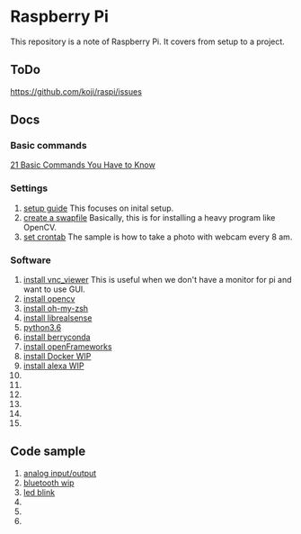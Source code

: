 # Raspberry Pi

This repository is a note of Raspberry Pi. It covers from setup to a project.

## ToDo
https://github.com/koji/raspi/issues



## Docs

### Basic commands
[21 Basic Commands You Have to Know](https://github.com/koji/RaspberyPi-Note/blob/master/commands.md)

### Settings

1. [setup guide](https://github.com/koji/RaspberyPi-Note/blob/master/doc/setup/README.md) This focuses on inital setup.
2. [create a swapfile](https://github.com/koji/RaspberyPi-Note/blob/master/doc/setup/swapfile.md)
Basically, this is for installing a heavy program like OpenCV.  
3. [set crontab](https://github.com/koji/RaspberyPi-Note/blob/master/doc/setup/crontab_settings.md) The sample is how to take a photo with webcam every 8 am.



### Software
1. [install vnc_viewer](https://github.com/koji/RaspberyPi-Note/blob/master/doc/setup/vnc_viewer.md) This is useful when we don't have a monitor for pi and want to use GUI.
2. [install opencv](https://github.com/koji/RaspberyPi-Note/blob/master/doc/software_installation/install_opencv.md)
3. [install oh-my-zsh](https://github.com/koji/RaspberyPi-Note/blob/master/doc/software_installation/install_oh-my-zsh.md)
4. [install librealsense](https://github.com/koji/RaspberyPi-Note/blob/master/doc/software_installation/install_librealsense.md)
5. [python3.6](https://github.com/koji/RaspberyPi-Note/blob/master/doc/software_installation/install_python3.6.md)
6. [install berryconda](https://github.com/koji/RaspberyPi-Note/blob/master/doc/software_installation/install_berryconda.md)
7. [install openFrameworks](https://github.com/koji/RaspberyPi-Note/blob/master/doc/software_installation/install_openFrameworks.md)
8. [install Docker WIP](https://github.com/koji/RaspberyPi-Note/blob/master/doc/software_installation/install_%20docker.md)
9. [install alexa WIP]()
10. []()
11. []()
12. []()
13. []()
14. []()
15. []()

## Code sample
1. [analog input/output](https://github.com/koji/RaspberyPi-Note/tree/master/sample/analog)
2. [bluetooth wip](https://github.com/koji/RaspberyPi-Note/tree/master/sample/ios_bluetooth)
3. [led blink](https://github.com/koji/RaspberyPi-Note/tree/master/sample/led_blink)
4. []()
5. []()
6. []()
